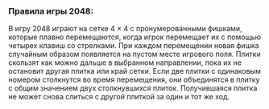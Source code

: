 ### Правила игры 2048:
В игру 2048 играют на сетке 4 × 4 с пронумерованными фишками, которые плавно перемещаются, когда игрок перемещает их с помощью четырех клавиш со стрелками. При каждом перемещении новая фишка случайным образом появляется на пустом месте игрового поля. Плитки скользят как можно дальше в выбранном направлении, пока их не остановит другая плитка или край сетки. Если две плитки с одинаковым номером столкнутся во время перемещения, они объединятся в плитку с общим значением двух столкнувшихся плиток. Получившаяся плитка не может снова слиться с другой плиткой за один и тот же ход.
